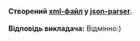 #### Створений [xml-файл](data1.xml) у [json-parser](https://jsonformatter.org/xml-parser).

**Відповідь викладача:** Відмінно:)